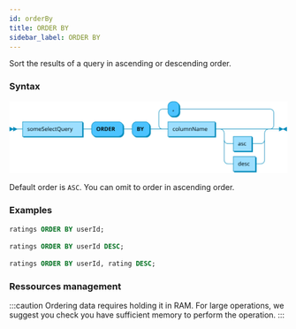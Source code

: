 ```yaml
---
id: orderBy
title: ORDER BY
sidebar_label: ORDER BY
---
```


Sort the results of a query in ascending or descending order.

### Syntax
![order by syntax](/static/img/orderBy.svg)

Default order is `ASC`. You can omit to order in ascending order.

### Examples

```sql title="Omitting ASC will default to ascending order"
ratings ORDER BY userId;
```

```sql title="Ordering in descending order"
ratings ORDER BY userId DESC;
```

```sql title="Multi-level ordering"
ratings ORDER BY userId, rating DESC;
```

### Ressources management
:::caution
Ordering data requires holding it in RAM. For large operations, we suggest you check you have sufficient memory to perform the operation.
:::

